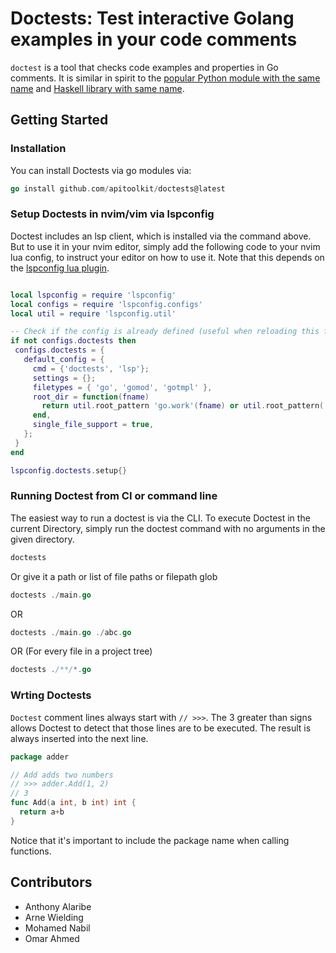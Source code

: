# Doctests: Test interactive Golang examples in your code comments

`doctest` is a tool that checks code examples and properties in Go comments.
It is similar in spirit to the [popular Python module with the same name](https://docs.python.org/3/library/doctest.html) and [Haskell library with same name](https://github.com/sol/doctest).

## Getting Started

### Installation

You can install Doctests via go modules via:

```go
go install github.com/apitoolkit/doctests@latest
```

### Setup Doctests in nvim/vim via lspconfig

Doctest includes an lsp client, which is installed via the command above. 
But to use it in your nvim editor, simply add the following code to your nvim lua config, to instruct your editor on how to use it. Note that this depends on the [lspconfig lua plugin](https://github.com/neovim/nvim-lspconfig).

```lua

local lspconfig = require 'lspconfig'
local configs = require 'lspconfig.configs'
local util = require 'lspconfig.util'

-- Check if the config is already defined (useful when reloading this file)
if not configs.doctests then
 configs.doctests = {
   default_config = {
     cmd = {'doctests', 'lsp'};
     settings = {};
     filetypes = { 'go', 'gomod', 'gotmpl' },
     root_dir = function(fname)
       return util.root_pattern 'go.work'(fname) or util.root_pattern('go.mod', '.git')(fname)
     end,
     single_file_support = true,
   };
 }
end

lspconfig.doctests.setup{}

```

### Running Doctest from CI or command line

The easiest way to run a doctest is via the CLI. To execute Doctest in the current Directory, simply run the doctest command with no arguments in the given directory. 

```go
doctests
```

Or give it a path or list of file paths or filepath glob

```go
doctests ./main.go
```
OR

```go
doctests ./main.go ./abc.go
```
OR (For every file in a project tree) 
```go
doctests ./**/*.go
```

### Wrting Doctests

`Doctest` comment lines always start with `// >>>`. The 3 greater than signs allows Doctest to detect that those lines are to be executed. The result is always inserted into the next line.

```go
package adder

// Add adds two numbers
// >>> adder.Add(1, 2)
// 3
func Add(a int, b int) int {
  return a+b
}
```
Notice that it's important to include the package name when calling functions.

## Contributors
- Anthony Alaribe
- Arne Wielding
- Mohamed Nabil 
- Omar Ahmed
